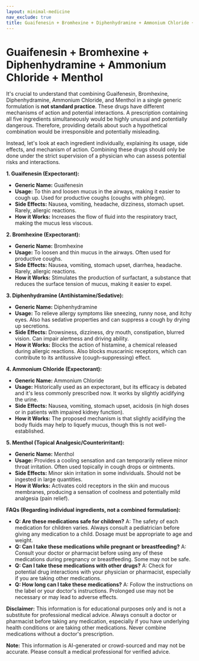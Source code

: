 ```yaml
---
layout: minimal-medicine
nav_exclude: true
title: Guaifenesin + Bromhexine + Diphenhydramine + Ammonium Chloride + Menthol
---
```


# Guaifenesin + Bromhexine + Diphenhydramine + Ammonium Chloride + Menthol

It's crucial to understand that combining Guaifenesin, Bromhexine, Diphenhydramine, Ammonium Chloride, and Menthol in a single generic formulation is **not standard practice**.  These drugs have different mechanisms of action and potential interactions. A prescription containing all five ingredients simultaneously would be highly unusual and potentially dangerous.  Therefore, providing details about such a hypothetical combination would be irresponsible and potentially misleading.

Instead, let's look at each ingredient individually, explaining its usage, side effects, and mechanism of action.  Combining these drugs should only be done under the strict supervision of a physician who can assess potential risks and interactions.

**1. Guaifenesin (Expectorant):**

* **Generic Name:** Guaifenesin
* **Usage:** To thin and loosen mucus in the airways, making it easier to cough up.  Used for productive coughs (coughs with phlegm).
* **Side Effects:** Nausea, vomiting, headache, dizziness, stomach upset.  Rarely, allergic reactions.
* **How it Works:** Increases the flow of fluid into the respiratory tract, making the mucus less viscous.

**2. Bromhexine (Expectorant):**

* **Generic Name:** Bromhexine
* **Usage:** To loosen and thin mucus in the airways.  Often used for productive coughs.
* **Side Effects:** Nausea, vomiting, stomach upset, diarrhea, headache.  Rarely, allergic reactions.
* **How it Works:** Stimulates the production of surfactant, a substance that reduces the surface tension of mucus, making it easier to expel.

**3. Diphenhydramine (Antihistamine/Sedative):**

* **Generic Name:** Diphenhydramine
* **Usage:** To relieve allergy symptoms like sneezing, runny nose, and itchy eyes.  Also has sedative properties and can suppress a cough by drying up secretions.
* **Side Effects:** Drowsiness, dizziness, dry mouth, constipation, blurred vision.  Can impair alertness and driving ability.
* **How it Works:** Blocks the action of histamine, a chemical released during allergic reactions. Also blocks muscarinic receptors, which can contribute to its antitussive (cough-suppressing) effect.

**4. Ammonium Chloride (Expectorant):**

* **Generic Name:** Ammonium Chloride
* **Usage:**  Historically used as an expectorant, but its efficacy is debated and it's less commonly prescribed now.  It works by slightly acidifying the urine.
* **Side Effects:**  Nausea, vomiting, stomach upset, acidosis (in high doses or in patients with impaired kidney function).
* **How it Works:**  The proposed mechanism is that slightly acidifying the body fluids may help to liquefy mucus, though this is not well-established.


**5. Menthol (Topical Analgesic/Counterirritant):**

* **Generic Name:** Menthol
* **Usage:**  Provides a cooling sensation and can temporarily relieve minor throat irritation.  Often used topically in cough drops or ointments.
* **Side Effects:**  Minor skin irritation in some individuals.  Should not be ingested in large quantities.
* **How it Works:**  Activates cold receptors in the skin and mucous membranes, producing a sensation of coolness and potentially mild analgesia (pain relief).


**FAQs (Regarding individual ingredients, not a combined formulation):**

* **Q: Are these medications safe for children?** A:  The safety of each medication for children varies. Always consult a pediatrician before giving any medication to a child.  Dosage must be appropriate to age and weight.
* **Q: Can I take these medications while pregnant or breastfeeding?** A: Consult your doctor or pharmacist before using any of these medications during pregnancy or breastfeeding.  Some may not be safe.
* **Q: Can I take these medications with other drugs?** A:  Check for potential drug interactions with your physician or pharmacist, especially if you are taking other medications.
* **Q: How long can I take these medications?** A: Follow the instructions on the label or your doctor's instructions.  Prolonged use may not be necessary or may lead to adverse effects.


**Disclaimer:** This information is for educational purposes only and is not a substitute for professional medical advice.  Always consult a doctor or pharmacist before taking any medication, especially if you have underlying health conditions or are taking other medications.  Never combine medications without a doctor's prescription.


**Note:** This information is AI-generated or crowd-sourced and may not be accurate. Please consult a medical professional for verified advice.